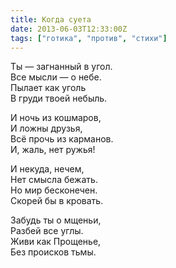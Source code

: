 ```yaml
---
title: Когда суета
date: 2013-06-03T12:33:00Z
tags: ["готика", "против", "стихи"]
---
```


Ты — загнанный в угол.  
Все мысли — о небе.  
Пылает как уголь  
В груди твоей небыль.

И ночь из кошмаров,  
И ложны друзья,  
Всё прочь из карманов.  
И, жаль, нет ружья!

И некуда, нечем,  
Нет смысла бежать.  
Но мир бесконечен.  
Скорей бы в кровать.

Забудь ты о мщеньи,  
Разбей все углы.  
Живи как Прощенье,  
Без происков тьмы.  
